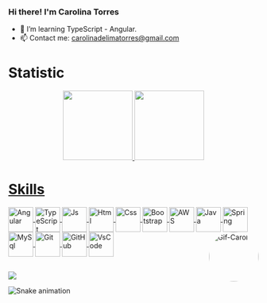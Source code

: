 ### Hi there! I'm Carolina Torres

- 🌱 I’m learning TypeScript - Angular.
- 📫 Contact me: carolinadelimatorres@gmail.com

# Statistic
<div align="center">
  <a href="https://github.com/carolinaltorres">
  <img height="140em" src="https://github-readme-stats.vercel.app/api?username=carolinaltorres&show_icons=true&theme=radical&include_all_commits=true&count_private=true"/>
  <img height="140em" src="https://github-readme-stats.vercel.app/api/top-langs/?username=carolinaltorres&layout=compact&langs_count=7&theme=radical"/>
</div>
 
# Skills 
<div> 
  <img align="center" alt="Angular" height="50" width="50" src="https://profilinator.rishav.dev/skills-assets/angularjs-original.svg"/>
  <img align="center" alt="TypeScript" height="50" width="50" src="https://profilinator.rishav.dev/skills-assets/typescript-original.svg"/>
  <img align="center" alt="Js" height="50" width="50" src="https://cdn.jsdelivr.net/gh/devicons/devicon/icons/javascript/javascript-plain.svg" />
  <img align="center" alt="Html" height="50" width="50" src="https://cdn.jsdelivr.net/gh/devicons/devicon/icons/html5/html5-plain-wordmark.svg" />
  <img align="center" alt="Css" height="50" width="50" src="https://cdn.jsdelivr.net/gh/devicons/devicon/icons/css3/css3-plain-wordmark.svg" />
  <img align="center" alt="Bootstrap" height="50" width="50" src="https://profilinator.rishav.dev/skills-assets/bootstrap-plain.svg"/>
  <img align="center" alt="AWS" height="50" width="50" src="https://profilinator.rishav.dev/skills-assets/amazonwebservices-original-wordmark.svg"/>
  <img align="center" alt="Java" height="50" width="50" src="https://cdn.jsdelivr.net/gh/devicons/devicon/icons/java/java-original-wordmark.svg" /> 
  <img align="center" alt="Spring" height="50" width="50" src="https://cdn.jsdelivr.net/gh/devicons/devicon/icons/spring/spring-original-wordmark.svg" />
  <img align="center" alt="MySql" height="50" width="50" src="https://cdn.jsdelivr.net/gh/devicons/devicon/icons/mysql/mysql-original-wordmark.svg" />
  <img align="center" alt="Git" height="50" width="50" src="https://cdn.jsdelivr.net/gh/devicons/devicon/icons/git/git-plain-wordmark.svg"  />
  <img align="center" alt="GitHub" height="50" width="50" src="https://img.icons8.com/nolan/64/github.png" /> 
  <img align="center" alt="VsCode" height="50" width="50" src="https://cdn.jsdelivr.net/gh/devicons/devicon/icons/vscode/vscode-original-wordmark.svg" /> 
  <img align="right" alt="Gif-Carol" height="100" style="border-radius:50px;" src="https://cdn.discordapp.com/attachments/953134704687730738/953134734177882233/Webp.net-gifmaker.gif">
</div>  
  
##
  
<div>
    <a href="https://www.linkedin.com/in/carolinadelimatorres/" target="_blank"><img src="https://img.shields.io/badge/-LinkedIn-%230077B5?style=for-the-badge&logo=linkedin&logoColor=white" target="_blank"></a>
</div>  
  
  ![Snake animation](https://github.com/carolinaltorres/carolinaltorres/blob/output/github-contribution-grid-snake.svg)
